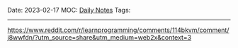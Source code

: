 Date: 2023-02-17
MOC: [Daily Notes](../../1.%20MOC/Daily%20Notes.md)
Tags: 

---
https://www.reddit.com/r/learnprogramming/comments/114bkvm/comment/j8wwfdn/?utm_source=share&utm_medium=web2x&context=3

